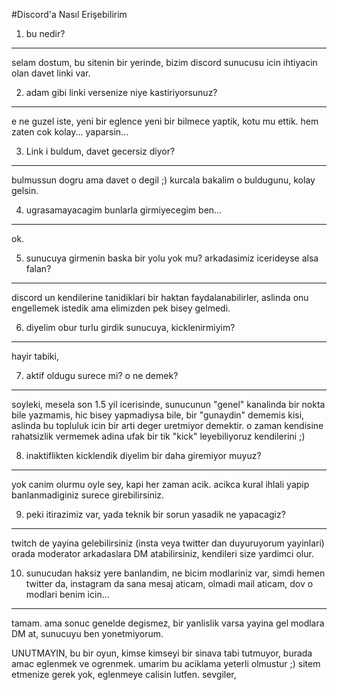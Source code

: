 #Discord'a Nasıl Erişebilirim

1) bu nedir?
------------------------------
selam dostum, bu sitenin bir yerinde, bizim discord sunucusu icin ihtiyacin olan davet linki var.

2) adam gibi linki versenize niye kastiriyorsunuz?
------------------------------
e ne guzel iste, yeni bir eglence yeni bir bilmece yaptik, 
kotu mu ettik. hem zaten cok kolay... yaparsin...

3) Link i buldum, davet gecersiz diyor?
------------------------------
bulmussun dogru ama davet o degil ;) kurcala bakalim o buldugunu, kolay gelsin.

4) ugrasamayacagim bunlarla girmiyecegim ben...
------------------------------
ok.

5) sunucuya girmenin baska bir yolu yok mu? arkadasimiz icerideyse alsa falan?
------------------------------
discord un kendilerine tanidiklari bir haktan faydalanabilirler, aslinda onu engellemek istedik ama elimizden pek bisey gelmedi.

6) diyelim obur turlu girdik sunucuya, kicklenirmiyim?
------------------------------
hayir tabiki, 

7) aktif oldugu surece mi? o ne demek?
------------------------------
soyleki, mesela son 1.5 yil icerisinde, sunucunun "genel" kanalinda bir nokta bile yazmamis, 
hic bisey yapmadiysa bile, bir "gunaydin" dememis kisi, aslinda bu topluluk icin 
bir arti deger uretmiyor demektir. o zaman kendisine rahatsizlik vermemek adina 
ufak bir tik "kick" leyebiliyoruz kendilerini ;) 

8) inaktiflikten kicklendik diyelim bir daha giremiyor muyuz?
------------------------------
yok canim olurmu oyle sey, kapi her zaman acik. acikca kural ihlali yapip 
banlanmadiginiz surece girebilirsiniz.

9) peki itirazimiz var, yada teknik bir sorun yasadik ne yapacagiz?
------------------------------
twitch de yayina gelebilirsiniz (insta veya twitter dan duyuruyorum yayinlari) 
orada moderator arkadaslara DM atabilirsiniz, kendileri size yardimci olur.

10) sunucudan haksiz yere banlandim, ne bicim modlariniz var, simdi hemen twitter da, 
instagram da sana mesaj aticam, olmadi mail aticam, dov o modlari benim icin...
------------------------------
tamam. ama sonuc genelde degismez, bir yanlislik varsa yayina gel modlara DM at, sunucuyu ben yonetmiyorum.

UNUTMAYIN, bu bir oyun, kimse kimseyi bir sinava tabi tutmuyor, burada amac eglenmek ve ogrenmek. 
umarim bu aciklama yeterli olmustur ;) sitem etmenize gerek yok, eglenmeye calisin lutfen.
sevgiler,
